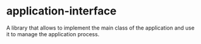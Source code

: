 # application-interface
A library that allows to implement the main class of the application and use it to manage the application process.
